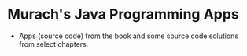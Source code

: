 # Murach's Java Programming Apps

- Apps (source code) from the book and some source code solutions from select chapters.
